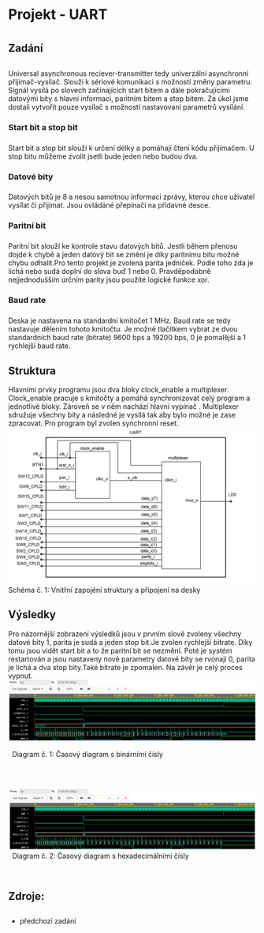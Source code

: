 # Projekt - UART<h1>
  
## Zadání<h2>
  Universal asynchronous reciever-transmitter tedy univerzální asynchronní přijímač-vysílač. Slouží k sériové komunikaci s možností změny parametru. Signál vysílá po slovech začínajících start bitem a dále pokračujícími datovými bity s hlavní informací, paritním bitem a stop bitem. Za úkol jsme dostali vytvořit pouze vysílač s možností nastavovaní parametrů vysílání.
&nbsp;
  
### Start bit a stop bit<h3>
Start bit a stop bit slouží k určení délky a pomáhají čtení kódu přijímačem. U stop bitu můžeme zvolit jsetli bude jeden nebo budou dva. 
&nbsp;
  
### Datové bity<h3>
  Datových bitů je 8 a nesou samotnou informaci zprávy, kterou chce uživatel vysílat či přijímat. Jsou ovládáné přepínači na přídavné desce. 
&nbsp;
  
### Paritní bit<h3>
  Paritní bit slouží ke kontrole stavu datových bitů. Jestli během přenosu dojde k chybě a jeden datový bit se změní je díky paritnímu bitu možné chybu odhalit.Pro tento projekt je zvolena parita jedniček. Podle toho zda je lichá nebo sudá doplní do slova buď 1 nebo 0.  Pravděpodobně nejjednodušším určním parity jsou použité logické funkce xor.
&nbsp; 

### Baud rate<h3>
  Deska je nastavena na standardní kmitočet 1 MHz. Baud rate se tedy nastavuje dělením tohoto kmitočtu. Je možné tlačítkem vybrat ze dvou standardních baud rate (bitrate) 9600 bps a 19200 bps, 0 je pomalější a 1 rychlejší baud rate. 
&nbsp;


## Struktura
Hlavními prvky programu jsou dva bloky clock_enable a multiplexer. Clock_enable pracuje s kmitočty a pomáhá synchronizovat celý program a jednotlivé bloky. Zároveň se v něm nachází hlavní vypínač . Multiplexer sdružuje všechny bity a následné je vysílá tak aby bylo možné je zase zpracovat. Pro program byl zvolen synchronní reset.
&nbsp;
![taskone](schema.png)
Schéma  č. 1: Vnitřní zapojéní struktury a připojení na desky 
&nbsp;


## Výsledky
 Pro názornější zobrazení výsledků jsou v prvním slově zvoleny všechny datové bity 1, parita je sudá a jeden stop bit.Je zvolen rychlejší bitrate. Díky tomu jsou vidět start bit a to že paritní bit se nezmění. Poté je systém restartován a jsou nastaveny nové parametry datové bity se rvonají 0, parita je lichá a dva stop bity.Také bitrate je zpomalen.  Na závěr je celý proces vypnut.
&nbsp;
![taskone](bsim.png)

&nbsp;
Diagram č. 1: Časový diagram s binárními čísly 
&nbsp;

&nbsp;

&nbsp;
![taskone](hsim.png)
&nbsp;
Diagram č. 2: Časový diagram s hexadecimálními čísly 
&nbsp;

&nbsp;
## Zdroje:<h2>
* předchozí zadání


